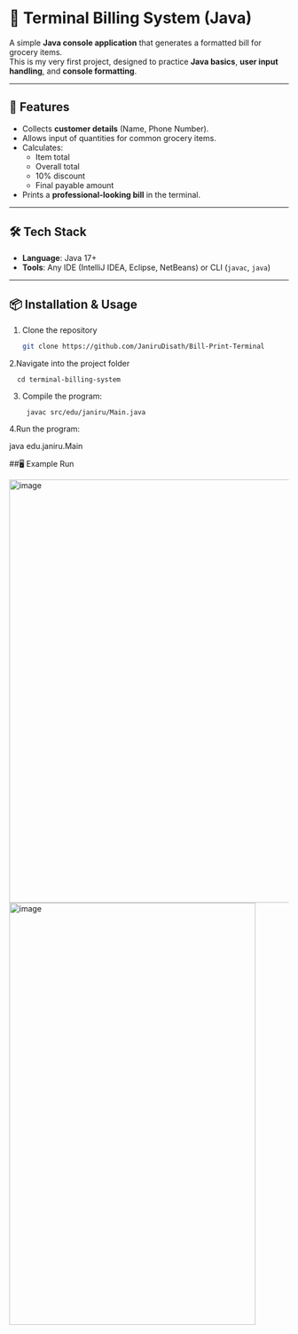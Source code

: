 # 🧾 Terminal Billing System (Java)

A simple **Java console application** that generates a formatted bill for grocery items.  
This is my very first project, designed to practice **Java basics**, **user input handling**, and **console formatting**.  

---

## 🚀 Features
- Collects **customer details** (Name, Phone Number).
- Allows input of quantities for common grocery items.
- Calculates:
  - Item total
  - Overall total
  - 10% discount
  - Final payable amount
- Prints a **professional-looking bill** in the terminal.

---

## 🛠️ Tech Stack
- **Language**: Java 17+  
- **Tools**: Any IDE (IntelliJ IDEA, Eclipse, NetBeans) or CLI (`javac`, `java`)

---

## 📦 Installation & Usage
1. Clone the repository
   
   ```bash
   git clone https://github.com/JaniruDisath/Bill-Print-Terminal

2.Navigate into the project folder

      cd terminal-billing-system

3. Compile the program:

        javac src/edu/janiru/Main.java

4.Run the program:

  java edu.janiru.Main


##🖥️ Example Run


<img width="728" height="763" alt="image" src="https://github.com/user-attachments/assets/9f8a2e26-0097-4b0a-a5fe-6e1b30b27e31" />
<img width="444" height="761" alt="image" src="https://github.com/user-attachments/assets/38277c84-d5d3-4b76-bf28-d28e80991532" />



  


